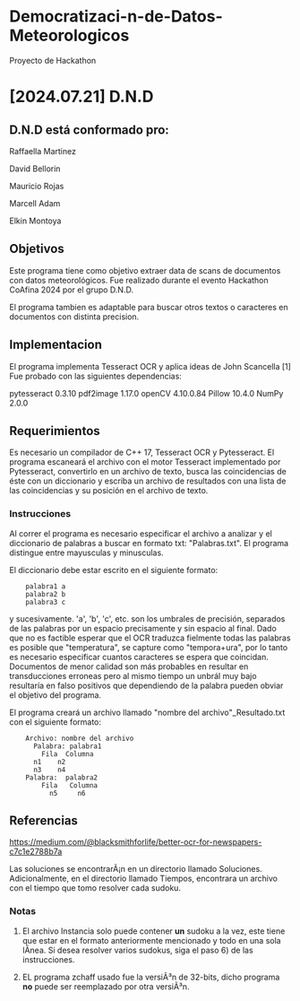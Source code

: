 # Democratizaci-n-de-Datos-Meteorologicos
Proyecto de Hackathon
#  [2024.07.21]	D.N.D
##	D.N.D está conformado pro:
Raffaella Martinez

David Bellorin

Mauricio Rojas

Marcell Adam

Elkin Montoya
##	Objetivos
Este programa tiene como objetivo extraer data de scans de documentos con datos meteorológicos. Fue realizado durante el evento Hackathon CoAfina 2024 por el grupo D.N.D.

El programa tambien es adaptable para buscar otros textos o caracteres en documentos con distinta precision.

##	Implementacion
El programa implementa Tesseract OCR y aplica ideas de John Scancella [1]
Fue probado con las siguientes dependencias:

  pytesseract  0.3.10 
  pdf2image    1.17.0 
  openCV       4.10.0.84 
  Pillow       10.4.0 
  NumPy        2.0.0
	
##	Requerimientos
Es necesario un compilador de C++ 17, Tesseract OCR y Pytesseract. El programa escaneará el archivo con el motor Tesseract implementado por Pytesseract, convertirlo en un archivo de texto, busca las coincidencias de éste con un diccionario y escriba un archivo de resultados con una lista de las coincidencias y su posición en el archivo de texto.

### Instrucciones

Al correr el programa es necesario especificar el archivo a analizar y el diccionario de palabras a buscar en formato txt: "Palabras.txt". El programa distingue entre mayusculas y minusculas.

El diccionario debe estar escrito en el siguiente formato:

		palabra1 a
		palabra2 b
		palabra3 c
  
y sucesivamente. 'a', 'b', 'c', etc. son los umbrales de precisión, separados de las palabras por un espacio precisamente y sin espacio al final. Dado que no es factible esperar que el OCR traduzca fielmente todas las palabras es posible que "temperatura", se capture como "tempora+ura", por lo tanto es necesario especificar cuantos caracteres se espera que coincidan. Documentos de menor calidad son más probables en resultar en transducciones erroneas pero al mismo tiempo un unbrál muy bajo resultaría en falso positivos que dependiendo de la palabra pueden obviar el objetivo del programa. 

El programa creará un archivo llamado "nombre del archivo"_Resultado.txt con el siguiente formato:

		Archivo: nombre del archivo
		  Palabra: palabra1
		    Fila  Columna
          n1    n2
          n3    n4
  		Palabra:  palabra2
		    Fila   Columna
		      n5     n6   


##	Referencias

https://medium.com/@blacksmithforlife/better-ocr-for-newspapers-c7c1e2788b7a

Las soluciones se encontrarÃ¡n en un directorio llamado Soluciones. Adicionalmente, en el directorio llamado Tiempos, encontrara un archivo con el tiempo que tomo resolver cada sudoku.
### Notas
1) El archivo Instancia solo puede contener **un** sudoku a la vez, este tiene que estar en el formato anteriormente mencionado y todo en una sola lÃ­nea. Si desea resolver varios sudokus, siga el paso 6) de las instrucciones.

2) EL programa zchaff usado fue la versiÃ³n de 32-bits, dicho programa **no** puede ser reemplazado por otra versiÃ³n.
